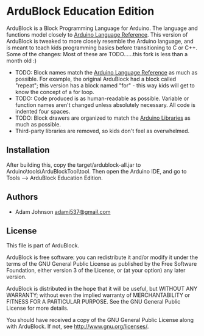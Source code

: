 ArduBlock Education Edition
======
ArduBlock is a Block Programming Language for Arduino. The language and functions model closely to [Arduino Language Reference](http://arduino.cc/en/Reference/HomePage).
This version of ArduBlock is tweaked to more closely resemble the Arduino language, and is meant to teach kids programming basics before transitioning to C or C++.
Some of the changes:
Most of these are TODO......this fork is less than a month old :)
* TODO:  Block names match the [Arduino Language Reference](http://arduino.cc/en/Reference/HomePage) as much as possible.  For example, the original ArduBlock had a block called "repeat"; this version has a block named "for" - this way kids will get to know the concept of a for loop.
* TODO:  Code produced is as human-readable as possible.  Variable or function names aren't changed unless absolutely necessary.  All code is indented four spaces.
* TODO:  Block drawers are organized to match the [Arduino Libraries](http://www.arduino.cc/en/Reference/Libraries) as much as possible.
* Third-party libraries are removed, so kids don't feel as overwhelmed.

Installation
----
After building this, copy the target/ardublock-all.jar to Arduino\tools\ArduBlockTool\tool.  Then open the Arduino IDE, and go to Tools --> ArduBlock Education Edition.

Authors
----
* Adam Johnson adamj537@gmail.com

License
----
This file is part of ArduBlock.

ArduBlock is free software: you can redistribute it and/or modify
it under the terms of the GNU General Public License as published by
the Free Software Foundation, either version 3 of the License, or
(at your option) any later version.

ArduBlock is distributed in the hope that it will be useful,
but WITHOUT ANY WARRANTY; without even the implied warranty of
MERCHANTABILITY or FITNESS FOR A PARTICULAR PURPOSE.  See the
GNU General Public License for more details.

You should have received a copy of the GNU General Public License
along with ArduBlock.  If not, see <http://www.gnu.org/licenses/>.
